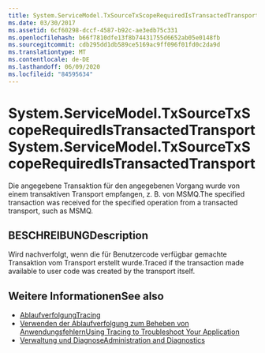 ```yaml
---
title: System.ServiceModel.TxSourceTxScopeRequiredIsTransactedTransport
ms.date: 03/30/2017
ms.assetid: 6cf60298-dccf-4587-b92c-ae3edb75c331
ms.openlocfilehash: b66f7810dfe13f8b74431755d6652ab05e0148fb
ms.sourcegitcommit: cdb295dd1db589ce5169ac9ff096f01fd0c2da9d
ms.translationtype: MT
ms.contentlocale: de-DE
ms.lasthandoff: 06/09/2020
ms.locfileid: "84595634"
---
```

# <a name="systemservicemodeltxsourcetxscoperequiredistransactedtransport"></a><span data-ttu-id="5037e-102">System.ServiceModel.TxSourceTxScopeRequiredIsTransactedTransport</span><span class="sxs-lookup"><span data-stu-id="5037e-102">System.ServiceModel.TxSourceTxScopeRequiredIsTransactedTransport</span></span>
<span data-ttu-id="5037e-103">Die angegebene Transaktion für den angegebenen Vorgang wurde von einem transaktiven Transport empfangen, z. B. von MSMQ.</span><span class="sxs-lookup"><span data-stu-id="5037e-103">The specified transaction was received for the specified operation from a transacted transport, such as MSMQ.</span></span>  
  
## <a name="description"></a><span data-ttu-id="5037e-104">BESCHREIBUNG</span><span class="sxs-lookup"><span data-stu-id="5037e-104">Description</span></span>  
 <span data-ttu-id="5037e-105">Wird nachverfolgt, wenn die für Benutzercode verfügbar gemachte Transaktion vom Transport erstellt wurde.</span><span class="sxs-lookup"><span data-stu-id="5037e-105">Traced if the transaction made available to user code was created by the transport itself.</span></span>  
  
## <a name="see-also"></a><span data-ttu-id="5037e-106">Weitere Informationen</span><span class="sxs-lookup"><span data-stu-id="5037e-106">See also</span></span>

- [<span data-ttu-id="5037e-107">Ablaufverfolgung</span><span class="sxs-lookup"><span data-stu-id="5037e-107">Tracing</span></span>](index.md)
- [<span data-ttu-id="5037e-108">Verwenden der Ablaufverfolgung zum Beheben von Anwendungsfehlern</span><span class="sxs-lookup"><span data-stu-id="5037e-108">Using Tracing to Troubleshoot Your Application</span></span>](using-tracing-to-troubleshoot-your-application.md)
- [<span data-ttu-id="5037e-109">Verwaltung und Diagnose</span><span class="sxs-lookup"><span data-stu-id="5037e-109">Administration and Diagnostics</span></span>](../index.md)
